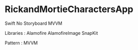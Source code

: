 # RickandMortieCharactersApp
Swift No Storyboard MVVM 

Libraries : 
  Alamofire 
  AlamofireImage 
  SnapKit

Pattern : 
  MVVM

